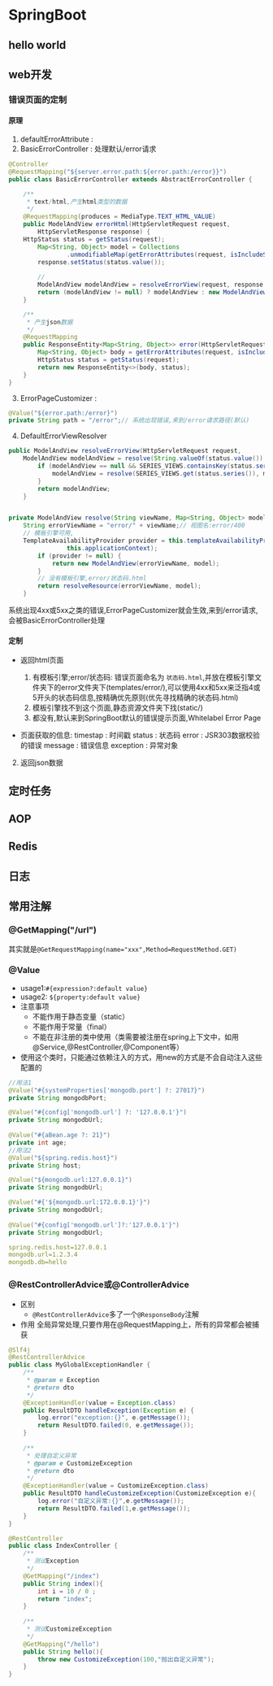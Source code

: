 # SpringBoot
## hello world
## web开发
### 错误页面的定制
#### 原理
1. defaultErrorAttribute : 
2. BasicErrorController : 处理默认/error请求
```java
@Controller
@RequestMapping("${server.error.path:${error.path:/error}}")
public class BasicErrorController extends AbstractErrorController {

    /**
     * text/html,产生html类型的数据
     */
	@RequestMapping(produces = MediaType.TEXT_HTML_VALUE)
	public ModelAndView errorHtml(HttpServletRequest request, 
        HttpServletResponse response) {
	HttpStatus status = getStatus(request);
		Map<String, Object> model = Collections
				.unmodifiableMap(getErrorAttributes(request, isIncludeStackTrace(request, MediaType.TEXT_HTML)));
		response.setStatus(status.value());
		
		//
		ModelAndView modelAndView = resolveErrorView(request, response, status, model);
		return (modelAndView != null) ? modelAndView : new ModelAndView("error", model);
	}

    /**
     * 产生json数据
     */
	@RequestMapping
	public ResponseEntity<Map<String, Object>> error(HttpServletRequest request) {
		Map<String, Object> body = getErrorAttributes(request, isIncludeStackTrace(request, MediaType.ALL));
		HttpStatus status = getStatus(request);
		return new ResponseEntity<>(body, status);
	}
}

```
3. ErrorPageCustomizer : 
```java
@Value("${error.path:/error}")
private String path = "/error";// 系统出现错误,来到/error请求路径(默认)
```
4. DefaultErrorViewResolver
```java
public ModelAndView resolveErrorView(HttpServletRequest request, 			HttpStatus status, Map<String, Object> model) {
	ModelAndView modelAndView = resolve(String.valueOf(status.value()), model);
		if (modelAndView == null && SERIES_VIEWS.containsKey(status.series())) {
			modelAndView = resolve(SERIES_VIEWS.get(status.series()), model);
		}
		return modelAndView;
	}


private ModelAndView resolve(String viewName, Map<String, Object> model) {
	String errorViewName = "error/" + viewName;// 视图名:error/400
	// 模板引擎可用,
	TemplateAvailabilityProvider provider = this.templateAvailabilityProviders.getProvider(errorViewName,
				this.applicationContext);
		if (provider != null) {
			return new ModelAndView(errorViewName, model);
		}
		// 没有模板引擎,error/状态码.html
		return resolveResource(errorViewName, model);
	}
```

系统出现4xx或5xx之类的错误,ErrorPageCustomizer就会生效,来到/error请求,会被BasicErrorController处理
#### 定制
+ 返回html页面
  1) 有模板引擎;error/状态码: 错误页面命名为 `状态码.html`,并放在模板引擎文件夹下的error文件夹下(templates/error/),可以使用4xx和5xx来泛指4或5开头的状态码信息,按精确优先原则(优先寻找精确的状态码.html)
  2) 模板引擎找不到这个页面,静态资源文件夹下找(static/)
  3) 都没有,默认来到SpringBoot默认的错误提示页面,Whitelabel Error Page

+ 页面获取的信息:
  timestap : 时间戳
  status : 状态码 
  error : JSR303数据校验的错误
  message : 错误信息
  exception : 异常对象

2. 返回json数据

## 定时任务
## AOP
## Redis
## 日志
## 常用注解
### @GetMapping("/url")
其实就是`@GetRequestMapping(name="xxx",Method=RequestMethod.GET)`

### @Value
+ usage1:`#{expression?:default value}`
+ usage2: `${property:default value}`
+ 注意事项
  + 不能作用于静态变量（static）
  + 不能作用于常量（final）
  + 不能在非注册的类中使用（类需要被注册在spring上下文中，如用@Service,@RestController,@Component等）
+ 使用这个类时，只能通过依赖注入的方式，用new的方式是不会自动注入这些配置的 
```java
//用法1
@Value("#{systemProperties['mongodb.port'] ?: 27017}")
private String mongodbPort;

@Value("#{config['mongodb.url'] ?: '127.0.0.1'}")
private String mongodbUrl;	
	
@Value("#{aBean.age ?: 21}")
private int age;
//用法2
@Value("${spring.redis.host}")
private String host;

@Value("${mongodb.url:127.0.0.1}")
private String mongodbUrl;

@Value("#{'${mongodb.url:172.0.0.1}'}")
private String mongodbUrl;
	
@Value("#{config['mongodb.url']?:'127.0.0.1'}")
private String mongodbUrl;
```
```yml
spring.redis.host=127.0.0.1
mongodb.url=1.2.3.4
mongodb.db=hello
```
### @RestControllerAdvice或@ControllerAdvice
+ 区别
  + `@RestControllerAdvice`多了一个`@ResponseBody`注解
+ 作用
全局异常处理,只要作用在@RequestMapping上，所有的异常都会被捕获
```java
@Slf4j
@RestControllerAdvice
public class MyGlobalExceptionHandler {
	/**
	 * @param e Exception
	 * @return dto
	 */
	@ExceptionHandler(value = Exception.class)
	public ResultDTO handleException(Exception e) {
		log.error("exception:{}", e.getMessage());
		return ResultDTO.failed(0, e.getMessage());
	}
	
	/**
	 * 处理自定义异常
	 * @param e CustomizeException
	 * @return dto
	 */
	@ExceptionHandler(value = CustomizeException.class)
	public ResultDTO handleCustomizeException(CustomizeException e){
		log.error("自定义异常:{}",e.getMessage());
		return ResultDTO.failed(1,e.getMessage());
	}
}
```
```java
@RestController
public class IndexController {
	/**
	 * 测试Exception
	 */
	@GetMapping("/index")
	public String index(){
		int i = 10 / 0 ;
		return "index";
	}
	
	/**
	 * 测试CustomizeException
	 */
	@GetMapping("/hello")
	public String hello(){
		throw new CustomizeException(100,"抛出自定义异常");
	}
}
```